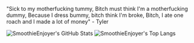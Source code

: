 "Sick to my motherfucking tummy,
Bitch must think I'm a motherfucking dummy,
Because I dress bummy, bitch think I'm broke,
Bitch, I ate one roach and I made a lot of money" - Tyler

![SmoothieEnjoyer's GitHub Stats](https://github-readme-stats.vercel.app/api?username=SmoothieEnjoyer&show_icons=true&theme=merko)
![SmoothieEnjoyer's Top Langs](https://github-readme-stats.vercel.app/api/top-langs/?username=SmoothieEnjoyer&theme=merko)
